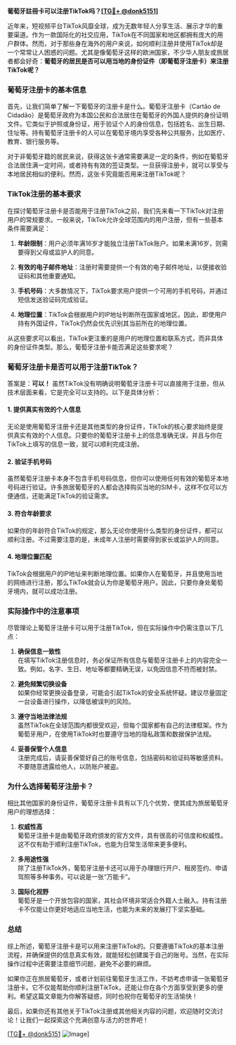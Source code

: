 **葡萄牙註冊卡可以注册TikTok吗？[[TG💪+ @donk5151](https://t.me/s/donk5151)]**

近年来，短视频平台TikTok风靡全球，成为无数年轻人分享生活、展示才华的重要渠道。作为一款国际化的社交应用，TikTok在不同国家和地区都拥有庞大的用户群体。然而，对于那些身在海外的用户来说，如何顺利注册并使用TikTok却是一个常常让人困惑的问题。尤其是像葡萄牙这样的欧洲国家，不少华人朋友或旅居者都会好奇：**葡萄牙的居民是否可以用当地的身份证件（即葡萄牙注册卡）来注册TikTok呢？**

### **葡萄牙注册卡的基本信息**

首先，让我们简单了解一下葡萄牙的注册卡是什么。葡萄牙注册卡（Cartão de Cidadão）是葡萄牙政府为本国公民和合法居住在葡萄牙的外国人提供的身份证明文件。它类似于护照或身份证，用于验证个人的身份信息，包括姓名、出生日期、住址等。持有葡萄牙注册卡的人可以在葡萄牙境内享受各种公共服务，比如医疗、教育、银行服务等。

对于非葡萄牙籍的居民来说，获得这张卡通常需要满足一定的条件，例如在葡萄牙合法居住满一定时间，或者持有有效的签证类型。一旦获得注册卡，就可以享受与本地居民相似的便利。然而，这张卡究竟能否用来注册TikTok呢？

### **TikTok注册的基本要求**

在探讨葡萄牙注册卡是否能用于注册TikTok之前，我们先来看一下TikTok对注册用户的常规要求。一般来说，TikTok允许全球范围内的用户注册，但有一些基本条件需要满足：

1. **年龄限制**：用户必须年满16岁才能独立注册TikTok账户。如果未满16岁，则需要得到父母或监护人的同意。
   
2. **有效的电子邮件地址**：注册时需要提供一个有效的电子邮件地址，以便接收验证码和其他重要通知。

3. **手机号码**：大多数情况下，TikTok要求用户提供一个可用的手机号码，并通过短信发送验证码完成验证。

4. **地理位置**：TikTok会根据用户的IP地址判断所在国家或地区。因此，即使用户持有外国证件，TikTok仍然会优先识别其当前所在的地理位置。

从这些要求可以看出，TikTok更注重的是用户的地理位置和联系方式，而非具体的身份证件类型。那么，葡萄牙注册卡能否满足这些要求呢？

### **葡萄牙注册卡是否可以用于注册TikTok？**

答案是：**可以！** 虽然TikTok没有明确说明葡萄牙注册卡可以直接用于注册，但从技术层面来看，它是完全可以支持的。以下是具体分析：

#### **1. 提供真实有效的个人信息**
无论是使用葡萄牙注册卡还是其他类型的身份证件，TikTok的核心要求始终是提供真实有效的个人信息。只要你的葡萄牙注册卡上的信息准确无误，并且与你在TikTok上填写的信息一致，就可以顺利完成注册。

#### **2. 验证手机号码**
虽然葡萄牙注册卡本身不包含手机号码信息，但你可以使用任何有效的葡萄牙本地号码进行验证。许多旅居葡萄牙的人都会选择购买当地的SIM卡，这样不仅可以方便通信，还能满足TikTok的验证需求。

#### **3. 符合年龄要求**
如果你的年龄符合TikTok的规定，那么无论你使用什么类型的身份证件，都可以顺利注册。不过需要注意的是，未成年人注册时需要得到家长或监护人的同意。

#### **4. 地理位置匹配**
TikTok会根据用户的IP地址来判断地理位置。如果你人在葡萄牙，并且使用当地的网络进行注册，那么TikTok就会认为你是葡萄牙用户。因此，只要你身处葡萄牙境内，就可以成功注册。

### **实际操作中的注意事项**

尽管理论上葡萄牙注册卡可以用于注册TikTok，但在实际操作中仍需注意以下几点：

1. **确保信息一致性**  
   在填写TikTok注册信息时，务必保证所有信息与葡萄牙注册卡上的内容完全一致。例如，名字、生日、地址等都要精确无误，以免因信息不符而被封禁。

2. **避免频繁切换设备**  
   如果你经常更换设备登录，可能会引起TikTok的安全系统怀疑。建议尽量固定一台设备进行操作，以降低被误判的风险。

3. **遵守当地法律法规**  
   虽然TikTok在全球范围内都很受欢迎，但每个国家都有自己的法律框架。作为葡萄牙用户，在使用TikTok时也要遵守当地的隐私政策和数据保护法规。

4. **妥善保管个人信息**  
   注册完成后，请妥善保管好自己的账号信息，包括密码和验证码等敏感资料。不要随意透露给他人，以防账户被盗。

### **为什么选择葡萄牙注册卡？**

相比其他国家的身份证件，葡萄牙注册卡具有以下几个优势，使其成为旅居葡萄牙用户的理想选择：

1. **权威性高**  
   葡萄牙注册卡是由葡萄牙政府颁发的官方文件，具有很高的可信度和权威性。这不仅有助于顺利注册TikTok，也能为日常生活带来更多便利。

2. **多用途性强**  
   除了注册TikTok外，葡萄牙注册卡还可以用于办理银行开户、租房签约、申请驾照等多种事务。可以说是一张“万能卡”。

3. **国际化视野**  
   葡萄牙是一个开放包容的国家，其社会环境非常适合外籍人士融入。持有注册卡不仅能让你更好地适应当地生活，也能为未来的发展打下坚实基础。

### **总结**

综上所述，葡萄牙注册卡是可以用来注册TikTok的。只要遵循TikTok的基本注册流程，并确保提供的信息真实有效，就能轻松创建属于自己的账号。当然，在实际操作过程中还需要注意细节问题，避免不必要的麻烦。

如果你正在旅居葡萄牙，或者计划前往葡萄牙生活工作，不妨考虑申请一张葡萄牙注册卡。它不仅能帮助你顺利注册TikTok，还能让你在各个方面享受到更多的便利。希望这篇文章能为你解答疑惑，同时也祝你在葡萄牙的生活愉快！

最后，如果你还有其他关于TikTok注册或其他相关内容的问题，欢迎随时交流讨论！让我们一起探索这个充满创意与活力的世界吧！

[[TG💪+ @donk5151](https://t.me/s/donk5151) ![Image](https://i.postimg.cc/rwNCRYN7/Snipaste-2025-04-30-17-27-05.png)]
